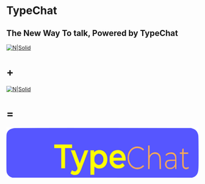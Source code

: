 # TypeChat

## The New Way To talk, Powered by TypeChat

[![N|Solid](https://www.metaltoad.com/sites/default/files/styles/large_personal_photo_870x500_/public/2020-05/react-js-blog-header.png?itok=VbfDeSgJ)](http://react.org/)

# +

[![N|Solid](https://i.pinimg.com/originals/c3/8e/e8/c38ee8475ee7f3680f706c56c3a1194c.png)](http://react.org/)

# =

![N|Solid](typechat/src/images/logos/TypeChat.svg)
